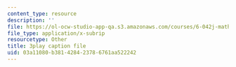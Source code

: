 ```yaml
---
content_type: resource
description: ''
file: https://ol-ocw-studio-app-qa.s3.amazonaws.com/courses/6-042j-mathematics-for-computer-science-spring-2015/03a11080b381428423786761aa522242_g2mOvmC1TKc.srt
file_type: application/x-subrip
resourcetype: Other
title: 3play caption file
uid: 03a11080-b381-4284-2378-6761aa522242
---
```

